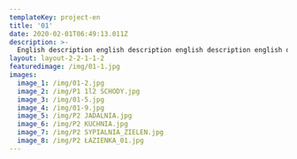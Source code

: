 ```yaml
---
templateKey: project-en
title: '01'
date: 2020-02-01T06:49:13.011Z
description: >-
  English description english description english description english description english description english description english description english description english description english description english description english description english description english description english description english description english description english description english description english description english description english description english description english description english description english description english description english description english description english description english description english description english description english description english description english description english description english description english description english description english description english description english description 
layout: layout-2-2-1-1-2
featuredimage: /img/01-1.jpg
images:
  image_1: /img/01-2.jpg
  image_2: /img/P1 1l2 SCHODY.jpg
  image_3: /img/01-5.jpg
  image_4: /img/01-9.jpg
  image_5: /img/P2 JADALNIA.jpg
  image_6: /img/P2 KUCHNIA.jpg
  image_7: /img/P2 SYPIALNIA_ZIELEN.jpg
  image_8: /img/P2 ŁAZIENKA_01.jpg
---
```


